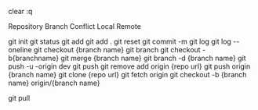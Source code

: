 clear
:q

Repository
Branch
Conflict
Local
Remote

git init
git status
git add
git add .
git reset
git commit -m
git log
git log --oneline
git checkout {branch name}
git branch
git checkout -b{branchname}
git merge {branch name}
git branch -d {branch name}
git push -u -origin dev
git push
git remove add origin {repo url}
git push origin {branch name}
git clone {repo url}
git fetch origin 
git checkout -b {branch name} origin/{branch name}

git pull


